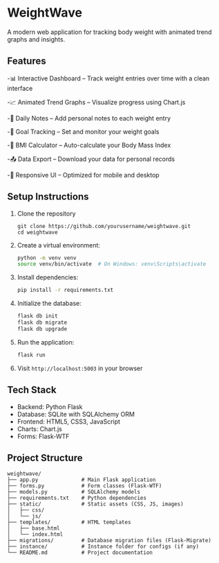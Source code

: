 # WeightWave

A modern web application for tracking body weight with animated trend graphs and insights.

## Features

-📊 Interactive Dashboard – Track weight entries over time with a clean interface

-📈 Animated Trend Graphs – Visualize progress using Chart.js

-📝 Daily Notes – Add personal notes to each weight entry

-🎯 Goal Tracking – Set and monitor your weight goals

-🧮 BMI Calculator – Auto-calculate your Body Mass Index

-📤 Data Export – Download your data for personal records

-📱 Responsive UI – Optimized for mobile and desktop

## Setup Instructions

1. Clone the repository
   ```
   git clone https://github.com/yourusername/weightwave.git
   cd weightwave
   ```

2. Create a virtual environment:
   ```bash
   python -m venv venv
   source venv/bin/activate  # On Windows: venv\Scripts\activate
   ```
3. Install dependencies:
   ```bash
   pip install -r requirements.txt
   ```
4. Initialize the database:
   ```bash
   flask db init
   flask db migrate
   flask db upgrade
   ```
5. Run the application:
   ```bash
   flask run
   ```
6. Visit `http://localhost:5003` in your browser

## Tech Stack

- Backend: Python Flask
- Database: SQLite with SQLAlchemy ORM
- Frontend: HTML5, CSS3, JavaScript
- Charts: Chart.js
- Forms: Flask-WTF

## Project Structure

```
weightwave/
├── app.py              # Main Flask application
├── forms.py            # Form classes (Flask-WTF)
├── models.py           # SQLAlchemy models
├── requirements.txt    # Python dependencies
├── static/             # Static assets (CSS, JS, images)
│   ├── css/
│   └── js/
├── templates/          # HTML templates
│   ├── base.html
│   └── index.html
├── migrations/         # Database migration files (Flask-Migrate)
├── instance/           # Instance folder for configs (if any)
└── README.md           # Project documentation
``` 
